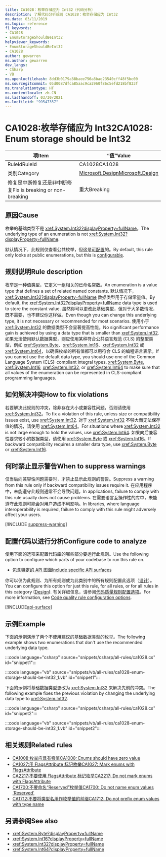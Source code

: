 ```yaml
---
title: CA1028：枚举存储应为 Int32（代码分析）
description: 了解代码分析规则 CA1028：枚举存储应为 Int32
ms.date: 03/11/2019
ms.topic: reference
f1_keywords:
- CA1028
- EnumStorageShouldBeInt32
helpviewer_keywords:
- EnumStorageShouldBeInt32
- CA1028
author: gewarren
ms.author: gewarren
dev_langs:
- CSharp
- VB
ms.openlocfilehash: 8dd3b0179a38baee756a8bae23540cff48f5bc00
ms.sourcegitcommit: 05d0087dfca85aac9ca2960f86c5efd218bf833f
ms.translationtype: HT
ms.contentlocale: zh-CN
ms.lasthandoff: 03/30/2021
ms.locfileid: "99547357"
---
```

# <a name="ca1028-enum-storage-should-be-int32"></a><span data-ttu-id="e0b86-103">CA1028:枚举存储应为 Int32</span><span class="sxs-lookup"><span data-stu-id="e0b86-103">CA1028: Enum storage should be Int32</span></span>

| <span data-ttu-id="e0b86-104">项</span><span class="sxs-lookup"><span data-stu-id="e0b86-104">Item</span></span>                                     | <span data-ttu-id="e0b86-105">“值”</span><span class="sxs-lookup"><span data-stu-id="e0b86-105">Value</span></span>            |
|------------------------------------------|------------------|
| <span data-ttu-id="e0b86-106">RuleId</span><span class="sxs-lookup"><span data-stu-id="e0b86-106">RuleId</span></span>                                   | <span data-ttu-id="e0b86-107">CA1028</span><span class="sxs-lookup"><span data-stu-id="e0b86-107">CA1028</span></span>           |
| <span data-ttu-id="e0b86-108">类别</span><span class="sxs-lookup"><span data-stu-id="e0b86-108">Category</span></span>                                 | [<span data-ttu-id="e0b86-109">Microsoft.Design</span><span class="sxs-lookup"><span data-stu-id="e0b86-109">Microsoft.Design</span></span>](design-warnings.md) |
| <span data-ttu-id="e0b86-110">修复是中断修复还是非中断修复</span><span class="sxs-lookup"><span data-stu-id="e0b86-110">Fix is breaking or non-breaking</span></span> | <span data-ttu-id="e0b86-111">重大</span><span class="sxs-lookup"><span data-stu-id="e0b86-111">Breaking</span></span>         |

## <a name="cause"></a><span data-ttu-id="e0b86-112">原因</span><span class="sxs-lookup"><span data-stu-id="e0b86-112">Cause</span></span>

<span data-ttu-id="e0b86-113">枚举的基础类型不是 <xref:System.Int32?displayProperty=fullName>。</span><span class="sxs-lookup"><span data-stu-id="e0b86-113">The underlying type of an enumeration is not <xref:System.Int32?displayProperty=fullName>.</span></span>

<span data-ttu-id="e0b86-114">默认情况下，此规则仅查看公共枚举，但这是[可配置](#configure-code-to-analyze)的。</span><span class="sxs-lookup"><span data-stu-id="e0b86-114">By default, this rule only looks at public enumerations, but this is [configurable](#configure-code-to-analyze).</span></span>

## <a name="rule-description"></a><span data-ttu-id="e0b86-115">规则说明</span><span class="sxs-lookup"><span data-stu-id="e0b86-115">Rule description</span></span>

<span data-ttu-id="e0b86-116">枚举是一种值类型，它定义一组相关的已命名常数。</span><span class="sxs-lookup"><span data-stu-id="e0b86-116">An enumeration is a value type that defines a set of related named constants.</span></span> <span data-ttu-id="e0b86-117">默认情况下，<xref:System.Int32?displayProperty=fullName> 数据类型用于存储常量值。</span><span class="sxs-lookup"><span data-stu-id="e0b86-117">By default, the <xref:System.Int32?displayProperty=fullName> data type is used to store the constant value.</span></span> <span data-ttu-id="e0b86-118">虽然你可以更改此基础类型，但对于大多数情况，既不需要，也不建议你这样做。</span><span class="sxs-lookup"><span data-stu-id="e0b86-118">Even though you can change this underlying type, it is not necessary or recommended for most scenarios.</span></span> <span data-ttu-id="e0b86-119">使用小于 <xref:System.Int32> 的数据类型不会显著提高性能。</span><span class="sxs-lookup"><span data-stu-id="e0b86-119">No significant performance gain is achieved by using a data type that is smaller than <xref:System.Int32>.</span></span> <span data-ttu-id="e0b86-120">如果无法使用默认数据类型，则应使用某种符合公共语言规范 (CLS) 的整型类型，例如 <xref:System.Byte>、<xref:System.Int16>、<xref:System.Int32> 或 <xref:System.Int64>，以确保枚举的所有值都可以用符合 CLS 的编程语言表示。</span><span class="sxs-lookup"><span data-stu-id="e0b86-120">If you cannot use the default data type, you should use one of the Common Language System (CLS)-compliant integral types, <xref:System.Byte>, <xref:System.Int16>, <xref:System.Int32>, or <xref:System.Int64> to make sure that all values of the enumeration can be represented in CLS-compliant programming languages.</span></span>

## <a name="how-to-fix-violations"></a><span data-ttu-id="e0b86-121">如何解决冲突</span><span class="sxs-lookup"><span data-stu-id="e0b86-121">How to fix violations</span></span>

<span data-ttu-id="e0b86-122">若要解决此规则的冲突，除非存在大小或兼容性问题，否则请使用 <xref:System.Int32>。</span><span class="sxs-lookup"><span data-stu-id="e0b86-122">To fix a violation of this rule, unless size or compatibility issues exist, use <xref:System.Int32>.</span></span> <span data-ttu-id="e0b86-123">对于 <xref:System.Int32> 不够大而无法保存值的情况，请使用 <xref:System.Int64>。</span><span class="sxs-lookup"><span data-stu-id="e0b86-123">For situations where <xref:System.Int32> is not large enough to hold the values, use <xref:System.Int64>.</span></span> <span data-ttu-id="e0b86-124">如果向后兼容性要求较小的数据类型，请使用 <xref:System.Byte> 或 <xref:System.Int16>。</span><span class="sxs-lookup"><span data-stu-id="e0b86-124">If backward compatibility requires a smaller data type, use <xref:System.Byte> or <xref:System.Int16>.</span></span>

## <a name="when-to-suppress-warnings"></a><span data-ttu-id="e0b86-125">何时禁止显示警告</span><span class="sxs-lookup"><span data-stu-id="e0b86-125">When to suppress warnings</span></span>

<span data-ttu-id="e0b86-126">仅当后向兼容性问题需要时，才禁止显示此规则的警告。</span><span class="sxs-lookup"><span data-stu-id="e0b86-126">Suppress a warning from this rule only if backward compatibility issues require it.</span></span> <span data-ttu-id="e0b86-127">在应用程序中，未能遵守此规则通常不会导致问题。</span><span class="sxs-lookup"><span data-stu-id="e0b86-127">In applications, failure to comply with this rule usually does not cause problems.</span></span> <span data-ttu-id="e0b86-128">在需要语言互操作性的库中，未能遵守此规则可能会对用户造成不利影响。</span><span class="sxs-lookup"><span data-stu-id="e0b86-128">In libraries, where language interoperability is required, failure to comply with this rule might adversely affect your users.</span></span>

[!INCLUDE [suppress-warning](../../../../includes/code-analysis/suppress-warning.md)]

## <a name="configure-code-to-analyze"></a><span data-ttu-id="e0b86-129">配置代码以进行分析</span><span class="sxs-lookup"><span data-stu-id="e0b86-129">Configure code to analyze</span></span>

<span data-ttu-id="e0b86-130">使用下面的选项来配置代码库的哪些部分要运行此规则。</span><span class="sxs-lookup"><span data-stu-id="e0b86-130">Use the following option to configure which parts of your codebase to run this rule on.</span></span>

- [<span data-ttu-id="e0b86-131">包含特定的 API 图面</span><span class="sxs-lookup"><span data-stu-id="e0b86-131">Include specific API surfaces</span></span>](#include-specific-api-surfaces)

<span data-ttu-id="e0b86-132">你可以仅为此规则、为所有规则或为此类别中的所有规则配置此选项（[设计](design-warnings.md)）。</span><span class="sxs-lookup"><span data-stu-id="e0b86-132">You can configure this option for just this rule, for all rules, or for all rules in this category ([Design](design-warnings.md)).</span></span> <span data-ttu-id="e0b86-133">有关详细信息，请参阅[代码质量规则配置选项](../code-quality-rule-options.md)。</span><span class="sxs-lookup"><span data-stu-id="e0b86-133">For more information, see [Code quality rule configuration options](../code-quality-rule-options.md).</span></span>

[!INCLUDE[api-surface](~/includes/code-analysis/api-surface.md)]

## <a name="example"></a><span data-ttu-id="e0b86-134">示例</span><span class="sxs-lookup"><span data-stu-id="e0b86-134">Example</span></span>

<span data-ttu-id="e0b86-135">下面的示例演示了两个不使用建议的基础数据类型的枚举。</span><span class="sxs-lookup"><span data-stu-id="e0b86-135">The following example shows two enumerations that don't use the recommended underlying data type.</span></span>

:::code language="csharp" source="snippets/csharp/all-rules/ca1028.cs" id="snippet1":::

:::code language="vb" source="snippets/vb/all-rules/ca1028-enum-storage-should-be-int32_1.vb" id="snippet1":::

<span data-ttu-id="e0b86-136">下面的示例将基础数据类型更改为 <xref:System.Int32> 来解决先前的冲突。</span><span class="sxs-lookup"><span data-stu-id="e0b86-136">The following example fixes the previous violation by changing the underlying data type to <xref:System.Int32>.</span></span>

:::code language="csharp" source="snippets/csharp/all-rules/ca1028.cs" id="snippet2":::

:::code language="vb" source="snippets/vb/all-rules/ca1028-enum-storage-should-be-int32_1.vb" id="snippet2":::

## <a name="related-rules"></a><span data-ttu-id="e0b86-137">相关规则</span><span class="sxs-lookup"><span data-stu-id="e0b86-137">Related rules</span></span>

- [<span data-ttu-id="e0b86-138">CA1008:枚举应具有零值</span><span class="sxs-lookup"><span data-stu-id="e0b86-138">CA1008: Enums should have zero value</span></span>](ca1008.md)
- [<span data-ttu-id="e0b86-139">CA1027:用 FlagsAttribute 标记枚举</span><span class="sxs-lookup"><span data-stu-id="e0b86-139">CA1027: Mark enums with FlagsAttribute</span></span>](ca1027.md)
- [<span data-ttu-id="e0b86-140">CA2217:不要使用 FlagsAttribute 标记枚举</span><span class="sxs-lookup"><span data-stu-id="e0b86-140">CA2217: Do not mark enums with FlagsAttribute</span></span>](ca2217.md)
- [<span data-ttu-id="e0b86-141">CA1700:不要命名“Reserved”枚举值</span><span class="sxs-lookup"><span data-stu-id="e0b86-141">CA1700: Do not name enum values 'Reserved'</span></span>](ca1700.md)
- [<span data-ttu-id="e0b86-142">CA1712:不要将类型名用作枚举值的前缀</span><span class="sxs-lookup"><span data-stu-id="e0b86-142">CA1712: Do not prefix enum values with type name</span></span>](ca1712.md)

## <a name="see-also"></a><span data-ttu-id="e0b86-143">另请参阅</span><span class="sxs-lookup"><span data-stu-id="e0b86-143">See also</span></span>

- <xref:System.Byte?displayProperty=fullName>
- <xref:System.Int16?displayProperty=fullName>
- <xref:System.Int32?displayProperty=fullName>
- <xref:System.Int64?displayProperty=fullName>
